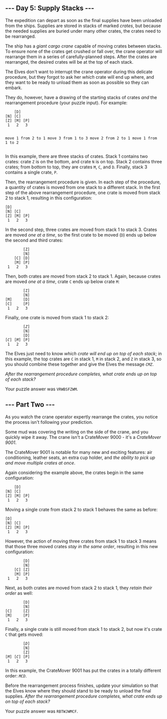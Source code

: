 <article class="day-desc"><h2>--- Day 5: Supply Stacks ---</h2><p>The expedition can depart as soon as the final supplies have been unloaded from the ships. Supplies are stored in stacks of marked <em>crates</em>, but because the needed supplies are buried under many other crates, the crates need to be rearranged.</p>
<p>The ship has a <em>giant cargo crane</em> capable of moving crates between stacks. To ensure none of the crates get crushed or fall over, the crane operator will rearrange them in a series of carefully-planned steps. After the crates are rearranged, the desired crates will be at the top of each stack.</p>
<p>The Elves don't want to interrupt the crane operator during this delicate procedure, but they forgot to ask her <em>which</em> crate will end up where, and they want to be ready to unload them as soon as possible so they can embark.</p>
<p>They do, however, have a drawing of the starting stacks of crates <em>and</em> the rearrangement procedure (your puzzle input). For example:</p>
<pre><code>    [D]    
[N] [C]    
[Z] [M] [P]
 1   2   3 

move 1 from 2 to 1
move 3 from 1 to 3
move 2 from 2 to 1
move 1 from 1 to 2
</code></pre>
<p>In this example, there are three stacks of crates. Stack 1 contains two crates: crate <code>Z</code> is on the bottom, and crate <code>N</code> is on top. Stack 2 contains three crates; from bottom to top, they are crates <code>M</code>, <code>C</code>, and <code>D</code>. Finally, stack 3 contains a single crate, <code>P</code>.</p>
<p>Then, the rearrangement procedure is given. In each step of the procedure, a quantity of crates is moved from one stack to a different stack. In the first step of the above rearrangement procedure, one crate is moved from stack 2 to stack 1, resulting in this configuration:</p>
<pre><code>[D]        
[N] [C]    
[Z] [M] [P]
 1   2   3 
</code></pre>
<p>In the second step, three crates are moved from stack 1 to stack 3. Crates are moved <em>one at a time</em>, so the first crate to be moved (<code>D</code>) ends up below the second and third crates:</p>
<pre><code>        [Z]
        [N]
    [C] [D]
    [M] [P]
 1   2   3
</code></pre>
<p>Then, both crates are moved from stack 2 to stack 1. Again, because crates are moved <em>one at a time</em>, crate <code>C</code> ends up below crate <code>M</code>:</p>
<pre><code>        [Z]
        [N]
[M]     [D]
[C]     [P]
 1   2   3
</code></pre>
<p>Finally, one crate is moved from stack 1 to stack 2:</p>
<pre><code>        [<em>Z</em>]
        [N]
        [D]
[<em>C</em>] [<em>M</em>] [P]
 1   2   3
</code></pre>
<p>The Elves just need to know <em>which crate will end up on top of each stack</em>; in this example, the top crates are <code>C</code> in stack 1, <code>M</code> in stack 2, and <code>Z</code> in stack 3, so you should combine these together and give the Elves the message <code><em>CMZ</em></code>.</p>
<p><em>After the rearrangement procedure completes, what crate ends up on top of each stack?</em></p>
</article>
<p>Your puzzle answer was <code>VRWBSFZWM</code>.</p><article class="day-desc"><h2 id="part2">--- Part Two ---</h2><p>As you watch the crane operator expertly rearrange the crates, you notice the process isn't following your prediction.</p>
<p>Some mud was covering the writing on the side of the crane, and you quickly wipe it away. The crane isn't a CrateMover 9000 - it's a <em><span title="It's way better than the old CrateMover 1006.">CrateMover 9001</span></em>.</p>
<p>The CrateMover 9001 is notable for many new and exciting features: air conditioning, leather seats, an extra cup holder, and <em>the ability to pick up and move multiple crates at once</em>.</p>
<p>Again considering the example above, the crates begin in the same configuration:</p>
<pre><code>    [D]    
[N] [C]    
[Z] [M] [P]
 1   2   3 
</code></pre>
<p>Moving a single crate from stack 2 to stack 1 behaves the same as before:</p>
<pre><code>[D]        
[N] [C]    
[Z] [M] [P]
 1   2   3 
</code></pre>
<p>However, the action of moving three crates from stack 1 to stack 3 means that those three moved crates <em>stay in the same order</em>, resulting in this new configuration:</p>
<pre><code>        [D]
        [N]
    [C] [Z]
    [M] [P]
 1   2   3
</code></pre>
<p>Next, as both crates are moved from stack 2 to stack 1, they <em>retain their order</em> as well:</p>
<pre><code>        [D]
        [N]
[C]     [Z]
[M]     [P]
 1   2   3
</code></pre>
<p>Finally, a single crate is still moved from stack 1 to stack 2, but now it's crate <code>C</code> that gets moved:</p>
<pre><code>        [<em>D</em>]
        [N]
        [Z]
[<em>M</em>] [<em>C</em>] [P]
 1   2   3
</code></pre>
<p>In this example, the CrateMover 9001 has put the crates in a totally different order: <code><em>MCD</em></code>.</p>
<p>Before the rearrangement process finishes, update your simulation so that the Elves know where they should stand to be ready to unload the final supplies. <em>After the rearrangement procedure completes, what crate ends up on top of each stack?</em></p>
</article>
<p>Your puzzle answer was <code>RBTWJWMCF</code>.</p>